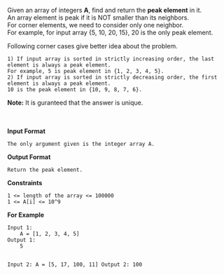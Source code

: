 <div class="markdown-content" id="problem-content">
<p>Given an array of integers <strong>A</strong>, find and return the <strong>peak element</strong> in it.<br/>
An array element is peak if it is NOT smaller than its neighbors. <br/>
For corner elements, we need to consider only one neighbor. <br/>
For example, for input array {5, 10, 20, 15}, 20 is the only peak element.</p>
<p>Following corner cases give better idea about the problem.</p>
<div class="highlighter-rouge"><pre class="highlight"><code>1) If input array is sorted in strictly increasing order, the last element is always a peak element. 
For example, 5 is peak element in {1, 2, 3, 4, 5}.
2) If input array is sorted in strictly decreasing order, the first element is always a peak element. 
10 is the peak element in {10, 9, 8, 7, 6}.
</code></pre>
</div>
<p><strong>Note:</strong> It is guranteed that the answer is unique.</p>
<p><br/><br/>
<strong>Input Format</strong></p>
<div class="highlighter-rouge"><pre class="highlight"><code>The only argument given is the integer array A.
</code></pre>
</div>
<p><strong>Output Format</strong></p>
<div class="highlighter-rouge"><pre class="highlight"><code>Return the peak element.
</code></pre>
</div>
<p><strong>Constraints</strong></p>
<div class="highlighter-rouge"><pre class="highlight"><code>1 &lt;= length of the array &lt;= 100000
1 &lt;= A[i] &lt;= 10^9 
</code></pre>
</div>
<p><strong>For Example</strong></p>
<div class="highlighter-rouge"><pre class="highlight"><code>Input 1:
    A = [1, 2, 3, 4, 5]
Output 1:
    5

Input 2:
    A = [5, 17, 100, 11]
Output 2:
    100
</code></pre>
</div>

</div>